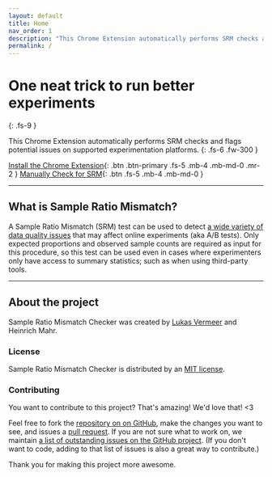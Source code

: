 ```yaml
---
layout: default
title: Home
nav_order: 1
description: "This Chrome Extension automatically performs SRM checks and flags potential issues on supported experimentation platforms."
permalink: /
---
```


# One neat trick to run better experiments
{: .fs-9 }

This Chrome Extension automatically performs SRM checks and flags potential issues on supported experimentation platforms.
{: .fs-6 .fw-300 }

[Install the Chrome Extension](https://chrome.google.com/webstore/detail/sample-ratio-mismatch-srm/ikielffdbameifemkibfheolelbohipn){: .btn .btn-primary .fs-5 .mb-4 .mb-md-0 .mr-2 } [Manually Check for SRM](https://lukasvermeer.github.io/srm/microsite/){: .btn .fs-5 .mb-4 .mb-md-0 }

---

## What is Sample Ratio Mismatch?

A Sample Ratio Mismatch (SRM) test can be used to detect [a wide variety of data quality issues](https://dl.acm.org/citation.cfm?id=3330722) that may affect online experiments (aka A/B tests). Only expected proportions and observed sample counts are required as input for this procedure, so this test can be used even in cases where experimenters only have access to summary statistics; such as when using third-party tools.

---

## About the project

Sample Ratio Mismatch Checker was created by [Lukas Vermeer](http://lukasvermeer.nl) and Heinrich Mahr.

### License

Sample Ratio Mismatch Checker is distributed by an [MIT license](https://github.com/lukasvermeer/srm/tree/master/LICENSE).

### Contributing

You want to contribute to this project? That's amazing! We'd love that! <3

Feel free to fork the [repository on on GitHub](http://github.com/lukasvermeer/srm), make the changes you want to see, and issues a [pull request](https://help.github.com/en/github/collaborating-with-issues-and-pull-requests/about-pull-requests). If you are not sure what to work on, we maintain [a list of outstanding issues on the GitHub project](https://github.com/lukasvermeer/srm/issues). (If you don't want to code, adding to that list of issues is also a great way to contribute.)

Thank you for making this project more awesome.
